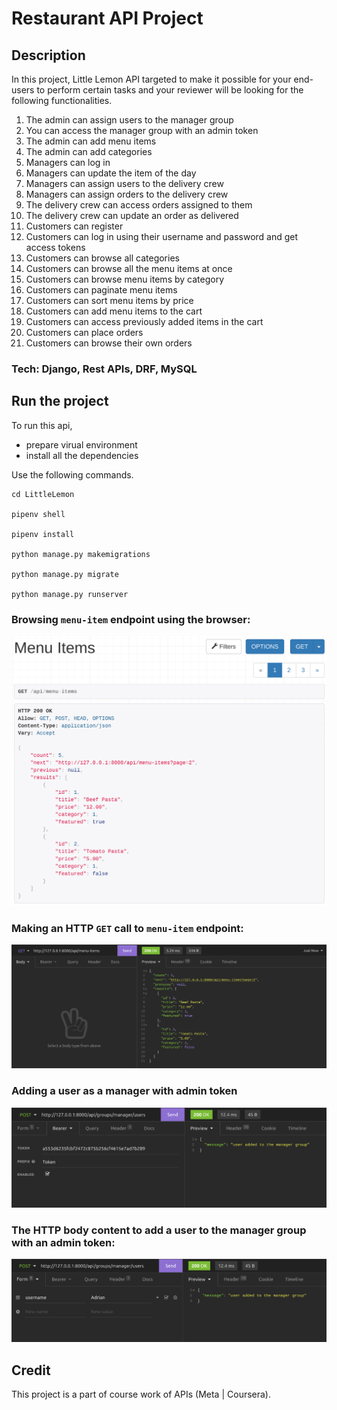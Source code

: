 # Restaurant API Project
## Description
In this project, Little Lemon API targeted to make it possible for your end-users to perform certain tasks and your reviewer will be looking for the following functionalities.

1. The admin can assign users to the manager group
2. You can access the manager group with an admin token
3. The admin can add menu items 
4. The admin can add categories
5. Managers can log in 
6. Managers can update the item of the day
7. Managers can assign users to the delivery crew
8. Managers can assign orders to the delivery crew
9. The delivery crew can access orders assigned to them
10. The delivery crew can update an order as delivered
11. Customers can register
12. Customers can log in using their username and password and get access tokens
13. Customers can browse all categories 
14. Customers can browse all the menu items at once
15. Customers can browse menu items by category
16. Customers can paginate menu items
17. Customers can sort menu items by price
18. Customers can add menu items to the cart
19. Customers can access previously added items in the cart
20. Customers can place orders
21. Customers can browse their own orders

### Tech: Django, Rest APIs, DRF, MySQL

## Run the project
To run this api,
- prepare virual environment
- install all the dependencies

Use the following commands.
```
cd LittleLemon

pipenv shell

pipenv install 

python manage.py makemigrations 

python manage.py migrate

python manage.py runserver 

```
### Browsing `menu-item` endpoint using the browser:
![menu item browsing endpoint screenshot](https://github.com/jahidulsec/Restaurant-API/blob/main/1.png)

### Making an HTTP `GET` call to `menu-item` endpoint:
![HTTP `GET` call to `menu-item` endpoint screenshot](https://github.com/jahidulsec/Restaurant-API/blob/main/2.png)

### Adding a user as a manager with admin token
![Adding a user as a manager with admin token](https://github.com/jahidulsec/Restaurant-API/blob/main/3.png)

### The HTTP body content to add a user to the manager group with an admin token:
![add a user to the manager group with an admin token](https://github.com/jahidulsec/Restaurant-API/blob/main/4.png)


## Credit
This project is a part of course work of APIs (Meta | Coursera). 
